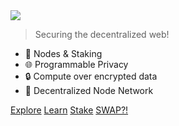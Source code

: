 <img src="_media/logo-blk.png" class="center">

> Securing the decentralized web!

- 🚀 Nodes & Staking
- 🌐 Programmable Privacy
- 🔒 Compute over encrypted data
- 📶 Decentralized Node Network

<div class="buttons">
  <a href="https://secretnodes.com"><span>Explore</span></a>
  <a href="#/readme"><span>Learn</span></a>
  <a href="#/stake"><span>Stake</span></a>
  <a href="#/ss"><span>SWAP?!</span></a>
</div>
